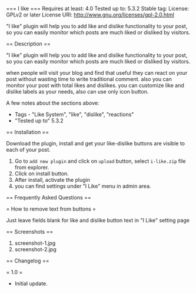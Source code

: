 === I like ===
Requires at least: 4.0
Tested up to: 5.3.2
Stable tag: 
License: GPLv2 or later
License URI: http://www.gnu.org/licenses/gpl-2.0.html

"I like" plugin will help you to add like and dislike functionality to your post, so you can easily monitor which posts are much liked or disliked by visitors.

== Description ==

"I like" plugin will help you to add like and dislike functionality to your post, so you can easily monitor which posts are much liked or disliked by visitors.

when people will visit your blog and find that useful they can react on your post without wasting time to write traditional comment. also you can monitor your post with total likes and dislikes.
you can customize like and dislike labels as your needs, also can use only icon button.

A few notes about the sections above:

*   Tags - "Like System", "like", "dislike", "reactions"
*   "Tested up to" 5.3.2

== Installation ==

Download the plugin, install and get your like-dislike buttons are visible to each of your post.

1. Go to `add new plugin` and click on `upload` button, select `i-like.zip` file from explorer.
2. Click on install button.
3. After install, activate the plugin
4. you can find settings under "I Like" menu in admin area.

== Frequently Asked Questions ==

= How to remove text from buttons =

Just leave fields blank for like and dislike button text in "I Like" setting page

== Screenshots ==

1. screenshot-1.jpg
2. screenshot-2.jpg

== Changelog ==

= 1.0 =
* Initial update.
